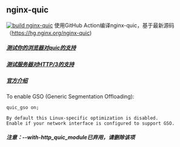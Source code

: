 ## nginx-quic
[![build nginx-quic](https://github.com/rosebe/nginx-quic/actions/workflows/build.yml/badge.svg)](https://github.com/rosebe/nginx-quic/actions/workflows/build.yml)
使用GitHub Action编译nginx-quic，基于最新源码（https://hg.nginx.org/nginx-quic)

##### [测试你的浏览器对quic的支持](https://quic.nginx.org/quic.html)
##### [测试服务器对HTTP/3的支持](https://http3check.net)

##### [官方介绍](https://quic.nginx.org/readme.html)


To enable GSO (Generic Segmentation Offloading):

    quic_gso on;

    By default this Linux-specific optimization is disabled.
    Enable if your network interface is configured to support GSO.

##### 注意：--with-http_quic_module已弃用，请删除该项
